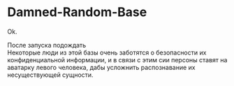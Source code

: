 # Damned-Random-Base
Ok.  
  
  
После запуска подождать  
Некоторые люди из этой базы очень заботятся о безопасности их конфиденциальной информации, и в связи с этим сии персоны ставят на аватарку левого человека, дабы усложнить распознавание их несуществующей сущности.  
